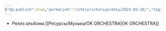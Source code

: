 ```yaml
---
{"dg-publish":true,"permalink":"/sfery/istoriya/daty/2021-03-26/","tags":["История"]}
---
```


- Релиз альбома [[Ресурсы/Музыка/OK ORCHESTRA\|OK ORCHESTRA]]